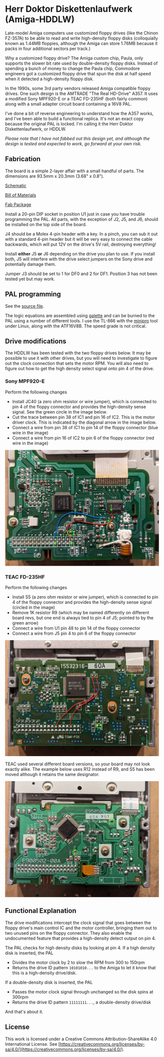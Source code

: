 # Herr Doktor Diskettenlaufwerk (Amiga-HDDLW)

Late-model Amiga computers use customized floppy drives (like the Chinon
FZ-357A) to be able to read and write high-density floppy disks
(colloquially known as 1.44MB floppies, although the Amiga can store 1.76MB
because it packs in four additional sectors per track.)

Why a customized floppy drive? The Amiga custom chip, Paula, only supports
the slower bit rate used by double-density floppy disks. Instead of spending
a bunch of money to change the Paula chip, Commodore engineers got a
customized floppy drive that spun the disk at half speed when it detected
a high-density floppy disk.

In the 1990s, some 3rd party vendors released Amiga compatible floppy drives.
One such design is the AMTRADE "The Real HD-Drive" A357. It uses a modified
Sony MPF920-E or a TEAC FD-235HF (both fairly common) along with a small
adapter circuit board containing a 16V8 PAL.

I've done a bit of reverse engineering to understand how the A357 works,
and I've been able to build a functional replica. It's not an exact copy
because the original PAL is locked. I'm calling it the Herr Doktor
Diskettenlaufwerk, or HDDLW.

*Please note that I have not fabbed out this design yet, and although the
design is tested and expected to work, go forward at your own risk.*

## Fabrication

The board is a simple 2-layer affair with a small handful of parts. The
dimensions are 93.5mm x 20.3mm (3.68" x 0.8").

[Schematic](https://github.com/schlae/amiga-hddlw/blob/main/amiga-hddlw.pdf)

[Bill of Materials](https://github.com/schlae/amiga-hddlw/blob/main/amiga-hddlw.csv)

[Fab Package](https://github.com/schlae/amiga-hddlw/blob/main/fab/amiga-hddlw_rev1.zip)

Install a 20-pin DIP socket in position U1 just in case you have trouble
programming the PAL. All parts, with the exception of J2, J5, and J6, should
be installed on the top side of the board.

J4 should be a Molex 4-pin header with a key. In a pinch, you can sub it out
with a standard 4-pin header but it will be very easy to connect the cable
backwards, which will put 12V on the drive's 5V rail, destroying everything!

Install **either** J5 **or** J6 depending on the drive you plan to use. If you
install both, J5 will interfere with the drive select jumpers on the Sony
drive and potentially damage them.

Jumper J3 should be set to 1 for DF0 and 2 for DF1. Position 3 has not been
tested yet but may work.

## PAL programming

See the [source file](https://github.com/schlae/amiga-hddlw/blob/main/pal/amiga-hddlw.pld).

The logic equations are assembled using [galette](https://github.com/simon-frankau/galette)
and can be burned to the PAL using a number of different tools. I use the
TL-866 with the [minipro](https://gitlab.com/DavidGriffith/minipro) tool under
Linux, along with the ATF16V8B. The speed grade is not critical.

## Drive modifications

The HDDLW has been tested with the two floppy drives below. It may be possible
to use it with other drives, but you will need to investigate to figure out
the clock connection that sets the motor RPM. You will also need to figure
out how to get the high density select signal onto pin 4 of the drive.

### Sony MPF920-E

Perform the following changes

* Install JC40 (a zero ohm resistor or wire jumper), which is connected to pin
4 of the floppy connector and provides the high-density sense signal. See the
green circle in the image below.
* Cut the trace between pin 38 of IC1 and pin 16 of IC2. This is the motor
driver clock. This is indicated by the diagonal arrow in the image below.
* Connect a wire from pin 38 of IC1 to pin 14 of the floppy connector (blue
wire in the image)
* Connect a wire from pin 16 of IC2 to pin 6 of the floppy connector (red
wire in the image)

![Modifications on the Sony MPF920-E](https://github.com/schlae/amiga-hddlw/blob/main/photos/sony_modded.jpg)

### TEAC FD-235HF

Perform the following changes

* Install S5 (a zero ohm resistor or wire jumper), which is connected to pin 4
of the floppy connector and provides the high-density sense signal (circled in
the image)
* Remove 1K resistor R9 (which may be named differently on different board
revs, but one end is always tied to pin 4 of J5; pointed to by the green
arrow)
* Connect a wire from U1 pin 48 to pin 14 of the floppy connector
* Connect a wire from J5 pin 4 to pin 6 of the floppy connector

![Modifications on the TEAC FD-235HF](https://github.com/schlae/amiga-hddlw/blob/main/photos/teac_modded.jpg)

TEAC used several different board versions, so your board may not look exactly
alike. The example below uses R12 instead of R9, and S5 has been moved although
it retains the same designator.

![Alternate TEAC board](https://github.com/schlae/amiga-hddlw/blob/main/photos/teac_variation.jpg)


## Functional Explanation

The drive modifications intercept the clock signal that goes between the
floppy drive's main control IC and the motor controller, bringing them out
to two unused pins on the floppy connector. They also enable the undocumented
feature that provides a high-density detect output on pin 4.

The PAL checks for high density disks by looking at pin 4. If a high density
disk is inserted, the PAL

* Divides the motor clock by 2 to slow the RPM from 300 to 150rpm
* Returns the drive ID pattern `10101010...` to the Amiga to let it know that
this is a high-density drive/disk.

If a double-density disk is inserted, the PAL

* Passes the motor clock signal through unchanged so the disk spins at 300rpm
* Returns the drive ID pattern `11111111...`, a double-density drive/disk

And that's about it.

## License
This work is licensed under a Creative Commons Attribution-ShareAlike 4.0
International License. See [https://creativecommons.org/licenses/by-sa/4.0/](https://creativecommons.org/licenses/by-sa/4.0/).

